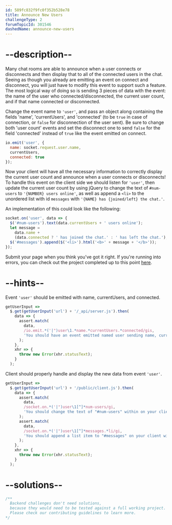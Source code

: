 ```yaml
---
id: 589fc832f9fc0f352b528e78
title: Announce New Users
challengeType: 2
forumTopicId: 301546
dashedName: announce-new-users
---
```


# --description--

Many chat rooms are able to announce when a user connects or disconnects and then display that to all of the connected users in the chat. Seeing as though you already are emitting an event on connect and disconnect, you will just have to modify this event to support such a feature. The most logical way of doing so is sending 3 pieces of data with the event: the name of the user who connected/disconnected, the current user count, and if that name connected or disconnected.

Change the event name to `'user'`, and pass an object along containing the fields 'name', 'currentUsers', and 'connected' (to be `true` in case of connection, or `false` for disconnection of the user sent). Be sure to change both 'user count' events and set the disconnect one to send `false` for the field 'connected' instead of `true` like the event emitted on connect.

```js
io.emit('user', {
  name: socket.request.user.name,
  currentUsers,
  connected: true
});
```

Now your client will have all the necessary information to correctly display the current user count and announce when a user connects or disconnects! To handle this event on the client side we should listen for `'user'`, then update the current user count by using jQuery to change the text of `#num-users` to `'{NUMBER} users online'`, as well as append a `<li>` to the unordered list with id `messages` with `'{NAME} has {joined/left} the chat.'`.

An implementation of this could look like the following:

```js
socket.on('user', data => {
  $('#num-users').text(data.currentUsers + ' users online');
  let message =
    data.name +
    (data.connected ? ' has joined the chat.' : ' has left the chat.');
  $('#messages').append($('<li>').html('<b>' + message + '</b>'));
});
```

Submit your page when you think you've got it right. If you're running into errors, you can check out the project completed up to this point [here](https://gist.github.com/camperbot/bf95a0f74b756cf0771cd62c087b8286).

# --hints--

Event `'user'` should be emitted with name, currentUsers, and connected.

```js
getUserInput =>
  $.get(getUserInput('url') + '/_api/server.js').then(
    data => {
      assert.match(
        data,
        /io.emit.*('|")user\1.*name.*currentUsers.*connected/gis,
        'You should have an event emitted named user sending name, currentUsers, and connected'
      );
    },
    xhr => {
      throw new Error(xhr.statusText);
    }
  );
```

Client should properly handle and display the new data from event `'user'`.

```js
getUserInput =>
  $.get(getUserInput('url') + '/public/client.js').then(
    data => {
      assert.match(
        data,
        /socket.on.*('|")user\1[^]*num-users/gi,
        'You should change the text of "#num-users" within on your client within the "user" event listener to show the current users connected'
      );
      assert.match(
        data,
        /socket.on.*('|")user\1[^]*messages.*li/gi,
        'You should append a list item to "#messages" on your client within the "user" event listener to announce a user came or went'
      );
    },
    xhr => {
      throw new Error(xhr.statusText);
    }
  );
```

# --solutions--

```js
/**
  Backend challenges don't need solutions, 
  because they would need to be tested against a full working project. 
  Please check our contributing guidelines to learn more.
*/
```
